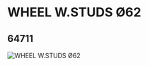 # WHEEL W.STUDS Ø62
## 64711
![WHEEL W.STUDS Ø62](https://lc-www-live-s.legocdn.com/media/bricks/5/2/4538781.jpg)